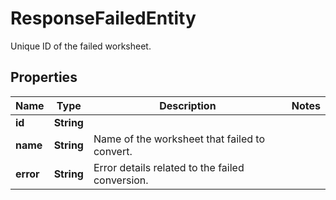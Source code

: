 

# ResponseFailedEntity

Unique ID of the failed worksheet.

## Properties

| Name | Type | Description | Notes |
|------------ | ------------- | ------------- | -------------|
|**id** | **String** |  |  |
|**name** | **String** | Name of the worksheet that failed to convert. |  |
|**error** | **String** | Error details related to the failed conversion. |  |



